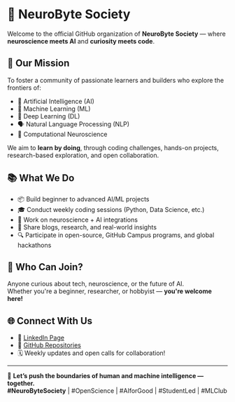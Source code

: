 # 🧠 NeuroByte Society

Welcome to the official GitHub organization of **NeuroByte Society** — where **neuroscience meets AI** and **curiosity meets code**.

## 🚀 Our Mission
To foster a community of passionate learners and builders who explore the frontiers of:

- 🧠 Artificial Intelligence (AI)
- 🤖 Machine Learning (ML)
- 🧬 Deep Learning (DL)
- 🗣️ Natural Language Processing (NLP)
- 🧮 Computational Neuroscience

We aim to **learn by doing**, through coding challenges, hands-on projects, research-based exploration, and open collaboration.

## 📚 What We Do

- 📦 Build beginner to advanced AI/ML projects
- 🎓 Conduct weekly coding sessions (Python, Data Science, etc.)
- 🧪 Work on neuroscience + AI integrations
- 📝 Share blogs, research, and real-world insights
- 🔍 Participate in open-source, GitHub Campus programs, and global hackathons

## 🎯 Who Can Join?
Anyone curious about tech, neuroscience, or the future of AI.  
Whether you're a beginner, researcher, or hobbyist — **you're welcome here!**

## 🌐 Connect With Us
- 💼 [LinkedIn Page](https://www.linkedin.com/in/your-link)  
- 🧠 [GitHub Repositories](https://github.com/NeuroByte-Society)  
- 🗓️ Weekly updates and open calls for collaboration!

---

📌 **Let’s push the boundaries of human and machine intelligence — together.**  
**#NeuroByteSociety** | #OpenScience | #AIforGood | #StudentLed | #MLClub
```

